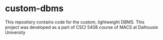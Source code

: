 # custom-dbms
This repository contains code for the custom, lightweight DBMS. This project was developed as a part of CSCI 5408 course of MACS at Dalhousie University
